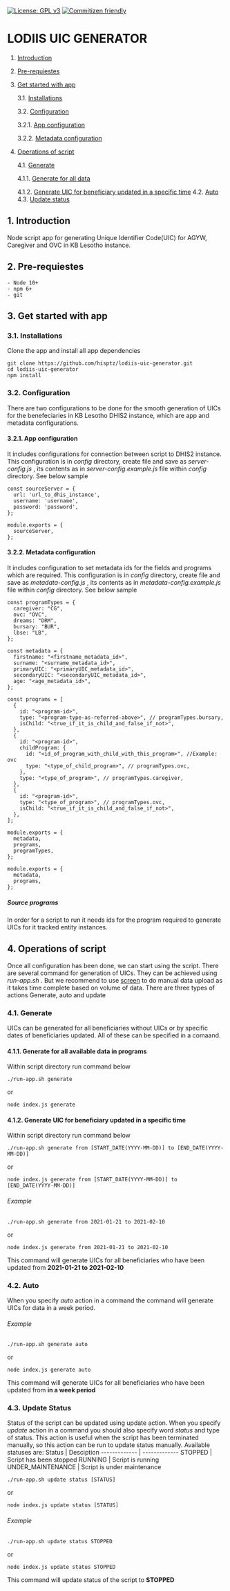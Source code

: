 [![License: GPL v3](https://img.shields.io/badge/License-GPLv3-blue.svg)](https://www.gnu.org/licenses/gpl-3.0) [![Commitizen friendly](https://img.shields.io/badge/commitizen-friendly-brightgreen.svg)](http://commitizen.github.io/cz-cli/)

# LODIIS UIC GENERATOR

1.  [Introduction](#Introduction)

2.  [Pre-requiestes](#Pre-requiestes)

3.  [Get started with app](#Getstartedwithapp)

    3.1. [Installations](#Installations)

    3.2. [Configuration](#Configuration)

    3.2.1. [App configuration](#Appconfiguration)

    3.2.2. [Metadata configuration](#Metadataconfiguration)

4.  [Operations of script](#Operationsofscript)

    4.1. [Generate](#Generate)

    4.1.1. [Generate for all data](#GenerateForAllUICs)

    4.1.2. [Generate UIC for beneficiary updated in a specific time](#GenerateForSpecificTime)
    4.2. [Auto](#Auto)
    4.3. [Update status](#Update)

## 1. <a name='Introduction'></a>Introduction

Node script app for generating Unique Identifier Code(UIC) for AGYW, Caregiver and OVC in KB Lesotho instance.

## 2. <a name='Pre-requiestes'></a>Pre-requiestes

```
- Node 10+
- npm 6+
- git
```

## 3. <a name='Getstartedwithapp'></a>Get started with app

### 3.1. <a name='Installations'></a>Installations

Clone the app and install all app dependencies

```
git clone https://github.com/hisptz/lodiis-uic-generator.git
cd lodiis-uic-generator
npm install
```

### 3.2. <a name='Configuration'></a>Configuration

There are two configurations to be done for the smooth generation of UICs for the benefeciaries in KB Lesotho DHIS2 instance, which are app and metadata configurations.

#### 3.2.1. <a name='Appconfiguration'></a>App configuration

It includes configurations for connection between script to DHIS2 instance. This configuration is in _config_ directory, create file and save as _server-config.js_ , its contents as in _server-config.example.js_ file within _config_ directory. See below sample

```
const sourceServer = {
  url: 'url_to_dhis_instance',
  username: 'username',
  password: 'password',
};

module.exports = {
  sourceServer,
};
```

#### 3.2.2. <a name='Metadataconfiguration'></a>Metadata configuration

It includes configuration to set metadata ids for the fields and programs which are required. This configuration is in _config_ directory, create file and save as _metadata-config.js_ , its contents as in _metadata-config.example.js_ file within _config_ directory. See below sample

```
const programTypes = {
  caregiver: "CG",
  ovc: "OVC",
  dreams: "DRM",
  bursary: "BUR",
  lbse: "LB",
};

const metadata = {
  firstname: "<firstname_metadata_id>",
  surname: "<surname_metadata_id>",
  primaryUIC: "<primaryUIC_metadata_id>",
  secondaryUIC: "<secondaryUIC_metadata_id>",
  age: "<age_metadata_id>",
};

const programs = [
  {
    id: "<program-id>",
    type: "<program-type-as-referred-above>", // programTypes.bursary,
    isChild: "<true_if_it_is_child_and_false_if_not>",
  },
  {
    id: "<program-id>",
    childProgram: {
      id: "<id_of_program_with_child_with_this_program>", //Example: ovc
      type: "<type_of_child_program>", // programTypes.ovc,
    },
    type: "<type_of_program>", // programTypes.caregiver,
  },
  {
    id: "<program-id>",
    type: "<type_of_program>", // programTypes.ovc,
    isChild: "<true_if_it_is_child_and_false_if_not>",
  },
];

module.exports = {
  metadata,
  programs,
  programTypes,
};

module.exports = {
  metadata,
  programs,
};

```

##### Source programs

In order for a script to run it needs ids for the program required to generate UICs for it tracked entity instances.

## 4. <a name='Operationsofscript'></a>Operations of script

Once all configuration has been done, we can start using the script. There are several command for generation of UICs. They can be achieved using _run-app.sh_ . But we recommend to use [screen](https://linuxize.com/post/how-to-use-linux-screen/) to do manual data upload as it takes time complete based on volume of data. There are three types of actions Generate, auto and update

### 4.1. <a name='Generate'></a>Generate

UICs can be generated for all beneficiaries without UICs or by specific dates of beneficiaries updated. All of these can be specified in a comaand.

#### 4.1.1. <a name='GenerateForAllUICs'></a>Generate for all available data in programs

Within script directory run command below

```
./run-app.sh generate
```

or

```
node index.js generate
```

#### 4.1.2. <a name='GenerateForSpecificTime'></a>Generate UIC for beneficiary updated in a specific time

Within script directory run command below

```
./run-app.sh generate from [START_DATE(YYYY-MM-DD)] to [END_DATE(YYYY-MM-DD)]
```

or

```
node index.js generate from [START_DATE(YYYY-MM-DD)] to [END_DATE(YYYY-MM-DD)]
```

###### Example

```
./run-app.sh generate from 2021-01-21 to 2021-02-10
```

or

```
node index.js generate from 2021-01-21 to 2021-02-10
```

This command will generate UICs for all beneficiaries who have been updated from **2021-01-21 to 2021-02-10**

### 4.2. <a name='Auto'></a>Auto

When you specify _auto_ action in a command the command will generate UICs for data in a week period.

###### Example

```
./run-app.sh generate auto
```

or

```
node index.js generate auto
```

This command will generate UICs for all beneficiaries who have been updated from **in a week period**

### 4.3. <a name='Update'></a>Update Status

Status of the script can be updated using update action. When you specify _update_ action in a command you should also specify word _status_ and type of status. This action is useful when the script has been terminated manually, so this action can be run to update status manually.
Available statuses are:
Status | Desciption
------------- | -------------
STOPPED | Script has been stopped
RUNNING | Script is running
UNDER_MAINTENANCE | Script is under maintenance

```
./run-app.sh update status [STATUS]
```

or

```
node index.js update status [STATUS]
```

###### Example

```
./run-app.sh update status STOPPED
```

or

```
node index.js update status STOPPED
```

This command will update status of the script to **STOPPED**
